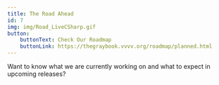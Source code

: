 ```yaml
---
title: The Road Ahead
id: 7
img: img/Road_LiveCSharp.gif
button:
    buttonText: Check Our Roadmap
    buttonLink: https://thegraybook.vvvv.org/roadmap/planned.html
---
```


Want to know what we are currently working on and what to expect in upcoming releases?
